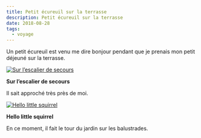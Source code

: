 ```yaml
---
title: Petit écureuil sur la terrasse
description: Petit écureuil sur la terrasse
date: 2018-08-28
tags:
  - voyage
---
```


Un petit écureuil est venu me dire bonjour pendant que je prenais mon petit déjeuné sur la terrasse.

 [![Sur l’escalier de secours](img/577d1a4e-7f47-4e1a-8f42-df1888e23400_IMGP.jpg?1659623934)](img/577d1a4e-7f47-4e1a-8f42-df1888e23400_IMGP.jpg)

**Sur l’escalier de secours**

Il sait approché très près de moi.

 [![Hello little squirrel](img/eded5979-45b0-4d09-ae67-3b6c44b82474_IMGP.jpg?1659623936)](img/eded5979-45b0-4d09-ae67-3b6c44b82474_IMGP.jpg)

**Hello little squirrel**

En ce moment, il fait le tour du jardin sur les balustrades.